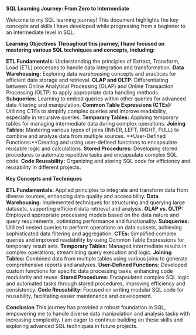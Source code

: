 
**SQL Learning Journey: From Zero to Intermediate**

Welcome to my SQL learning journey! This document highlights the key concepts and skills I have developed while progressing from a beginner to an intermediate level in SQL.

**Learning Objectives**
**Throughout this journey, I have focused on mastering various SQL techniques and concepts, including:**

**ETL Fundamentals:** Understanding the principles of Extract, Transform, Load (ETL) processes to handle data integration and transformation.
**Data Warehousing:** Exploring data warehousing concepts and practices for efficient data storage and retrieval.
**OLAP and OLTP:** Differentiating between Online Analytical Processing (OLAP) and Online Transaction Processing (OLTP) to apply appropriate data handling methods.
**Subqueries:** Learning to embed queries within other queries for advanced data filtering and manipulation.
**Common Table Expressions (CTEs):** Utilizing CTEs to simplify complex queries and improve readability, especially in recursive queries.
**Temporary Tables:** Applying temporary tables for managing intermediate data during complex operations.
**Joining Tables:** Mastering various types of joins (INNER, LEFT, RIGHT, FULL) to combine and analyze data from multiple sources.
**User-Defined Functions:**Creating and using user-defined functions to encapsulate reusable logic and calculations.
**Stored Procedures:** Developing stored procedures to automate repetitive tasks and encapsulate complex SQL code.
**Code Reusability:** Organizing and storing SQL code for efficiency and reusability in different projects.

**Key Concepts and Techniques**

**ETL Fundamentals:** Applied principles to integrate and transform data from diverse sources, enhancing data quality and accessibility.
**Data Warehousing:** Implemented techniques for structuring and querying large datasets, supporting efficient data retrieval and analysis.
**OLAP vs. OLTP:** Employed appropriate processing models based on the data nature and query requirements, optimizing performance and functionality.
**Subqueries:** Utilized nested queries to perform operations on data subsets, achieving sophisticated data filtering and aggregation.
**CTEs:** Simplified complex queries and improved readability by using Common Table Expressions for temporary result sets.
**Temporary Tables:** Managed intermediate results in complex operations, streamlining query execution and logic.
**Joining Tables:** Combined data from multiple tables using various joins to generate comprehensive reports and analyses.
**User-Defined Functions:** Developed custom functions for specific data processing tasks, enhancing code modularity and reuse.
**Stored Procedures:** Encapsulated complex SQL logic and automated tasks through stored procedures, improving efficiency and consistency.
**Code Reusability:** Focused on writing modular SQL code for reusability, facilitating easier maintenance and development.

**Conclusion**
This journey has provided a robust foundation in SQL, empowering me to handle diverse data manipulation and analysis tasks with increasing complexity. I am eager to continue building on these skills and exploring advanced SQL techniques in future projects.
